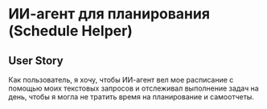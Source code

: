 # ИИ-агент для планирования (Schedule Helper)

## User Story

Как пользователь, я хочу, чтобы ИИ-агент вел мое расписание с помощью моих текстовых запросов 
и отслеживал выполнение задач на день, чтобы я могла не тратить время на планирование и самоотчеты.
